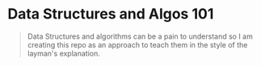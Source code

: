 # Data Structures and Algos 101

> Data Structures and algorithms can be a pain to understand so I am creating this repo as an approach to teach them in the style of the layman's explanation.
